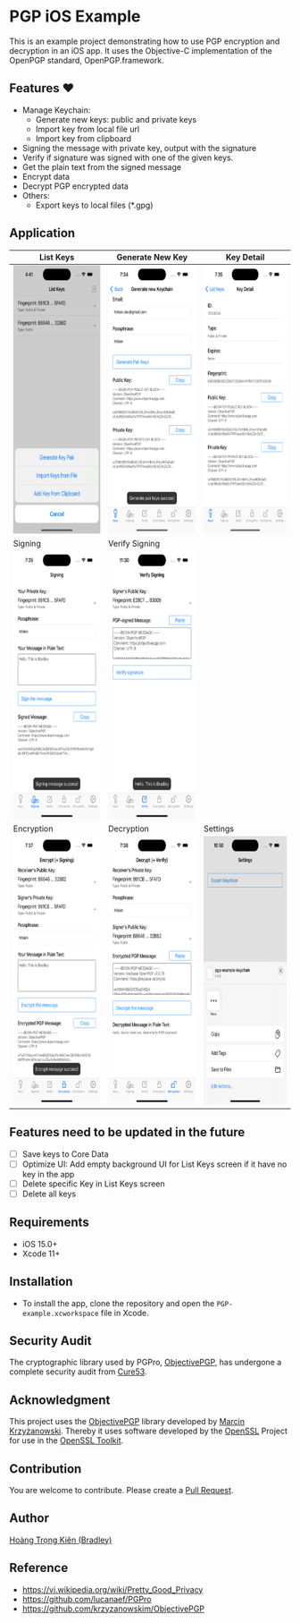 
# PGP iOS Example

This is an example project demonstrating how to use PGP encryption and decryption in an iOS app. It uses the Objective-C implementation of the OpenPGP standard, OpenPGP.framework.

## Features :heart:
- Manage Keychain:
  - Generate new keys: public and private keys
  - Import key from local file url
  - Import key from clipboard
- Signing the message with private key, output with the signature
- Verify if signature was signed with one of the given keys.
- Get the plain text from the signed message
- Encrypt data
- Decrypt PGP encrypted data
- Others:
  - Export keys to local files (*.gpg)

## Application
| List Keys | Generate New Key  | Key Detail  |
| ------------ | ------------ | ------------ |
| <img src="images/app-1.png" height="480"> | <img src="images/app-2.png" height="480"> | <img src="images/app-3.png" height="480"> |
| Signing | Verify Signing  |  |
| <img src="images/app-4.png" height="480"> | <img src="images/app-5.png" height="480"> |  |
| Encryption | Decryption  | Settings  |
| <img src="images/app-6.png" height="480"> | <img src="images/app-7.png" height="480"> | <img src="images/app-8.png" height="480"> |
    
## Features need to be updated in the future

- [ ] Save keys to Core Data
- [ ] Optimize UI: Add empty background UI for List Keys screen if it have no key in the app
- [ ] Delete specific Key in List Keys screen
- [ ] Delete all keys

## Requirements

- iOS 15.0+
- Xcode 11+

## Installation

- To install the app, clone the repository and open the `PGP-example.xcworkspace` file in Xcode.

## Security Audit

The cryptographic library used by PGPro, [ObjectivePGP](https://objectivepgp.com/), has undergone a complete security audit from [Cure53](https://cure53.de/).

## Acknowledgment

This project uses the [ObjectivePGP](https://objectivepgp.com/) library developed by [Marcin Krzyżanowski](https://krzyzanowskim.com/).
Thereby it uses software developed by the [OpenSSL](http://www.openssl.org/) Project for use in the [OpenSSL Toolkit](https://www.openssl.org/).

## Contribution

You are welcome to contribute. Please create a [Pull Request](https://github.com/kien-hoang/PGP-example/pulls).

## Author

<a href="https://www.linkedin.com/in/kien-ht/">Hoàng Trọng Kiên (Bradley)</a>

## Reference

- https://vi.wikipedia.org/wiki/Pretty_Good_Privacy
- https://github.com/lucanaef/PGPro
- https://github.com/krzyzanowskim/ObjectivePGP
